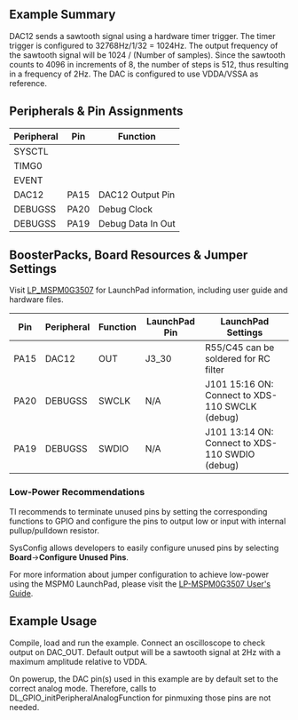 ## Example Summary

DAC12 sends a sawtooth signal using a hardware timer trigger.
The timer trigger is configured to 32768Hz/1/32 = 1024Hz.
The output frequency of the sawtooth signal will be 1024 / (Number of samples).
Since the sawtooth counts to 4096 in increments of 8, the number of steps is 512, thus resulting in a frequency of 2Hz.
The DAC is configured to use VDDA/VSSA as reference.

## Peripherals & Pin Assignments

| Peripheral | Pin | Function |
| --- | --- | --- |
| SYSCTL |  |  |
| TIMG0 |  |  |
| EVENT |  |  |
| DAC12 | PA15 | DAC12 Output Pin |
| DEBUGSS | PA20 | Debug Clock |
| DEBUGSS | PA19 | Debug Data In Out |

## BoosterPacks, Board Resources & Jumper Settings

Visit [LP_MSPM0G3507](https://www.ti.com/tool/LP-MSPM0G3507) for LaunchPad information, including user guide and hardware files.

| Pin | Peripheral | Function | LaunchPad Pin | LaunchPad Settings |
| --- | --- | --- | --- | --- |
| PA15 | DAC12 | OUT | J3_30 | R55/C45 can be soldered for RC filter |
| PA20 | DEBUGSS | SWCLK | N/A | J101 15:16 ON: Connect to XDS-110 SWCLK (debug) |
| PA19 | DEBUGSS | SWDIO | N/A | J101 13:14 ON: Connect to XDS-110 SWDIO (debug) |

### Low-Power Recommendations
TI recommends to terminate unused pins by setting the corresponding functions to
GPIO and configure the pins to output low or input with internal
pullup/pulldown resistor.

SysConfig allows developers to easily configure unused pins by selecting **Board**→**Configure Unused Pins**.

For more information about jumper configuration to achieve low-power using the
MSPM0 LaunchPad, please visit the [LP-MSPM0G3507 User's Guide](https://www.ti.com/lit/slau846).

## Example Usage
Compile, load and run the example.
Connect an oscilloscope to check output on DAC_OUT.
Default output will be a sawtooth signal at 2Hz with a maximum amplitude relative to VDDA.

On powerup, the DAC pin(s) used in this example are by default set to
the correct analog mode. Therefore, calls to
DL_GPIO_initPeripheralAnalogFunction for pinmuxing those pins are not needed.
